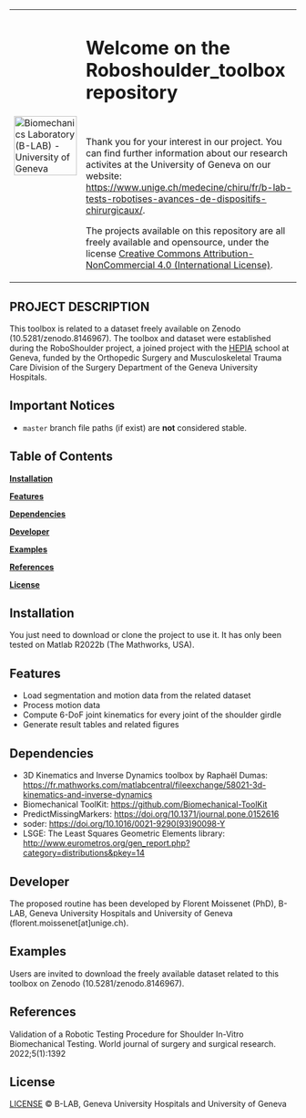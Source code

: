 <table width="100%">
    <tr>
        <td width="25%">
            <img src="https://www.unige.ch/medecine/chiru/files/cache/4be03300652cdfa4cac6972e37e8665f_f99.png" alt="Biomechanics Laboratory (B-LAB) - University of Geneva" width="100%"/>
        </td>
        <td width="75%">
            <h1>Welcome on the Roboshoulder_toolbox repository</h1><br>
            <p>Thank you for your interest in our project. You can find further information about our research activites at the University of Geneva on our website: <a href="https://www.unige.ch/medecine/chiru/fr/b-lab-tests-robotises-avances-de-dispositifs-chirurgicaux/" target="_blank">https://www.unige.ch/medecine/chiru/fr/b-lab-tests-robotises-avances-de-dispositifs-chirurgicaux/</a>.</p>
            <p>The projects available on this repository are all freely available and opensource, under the license <a href="https://creativecommons.org/licenses/by-nc/4.0/" target="_blank">Creative Commons Attribution-NonCommercial 4.0 (International License)</a>.</p>
        </td>
    </tr>
</table>
<h2 align="left">PROJECT DESCRIPTION</h2>
This toolbox is related to a dataset freely available on Zenodo (10.5281/zenodo.8146967). The toolbox and dataset were established during the RoboShoulder project, a joined project with the <a href="https://www.hesge.ch/hepia/" target="_blank">HEPIA</a> school at Geneva, funded by the Orthopedic Surgery and Musculoskeletal Trauma Care Division of the Surgery Department of the Geneva University Hospitals.

</h2>

## Important Notices
* `master` branch file paths (if exist) are **not** considered stable.

## Table of Contents
[**Installation**](#installation)

[**Features**](#features)

[**Dependencies**](#dependencies)

[**Developer**](#developer)

[**Examples**](#examples)

[**References**](#references)

[**License**](#license)

## Installation
You just need to download or clone the project to use it. It has only been tested on Matlab R2022b (The Mathworks, USA).

## Features
- Load segmentation and motion data from the related dataset
- Process motion data
- Compute 6-DoF joint kinematics for every joint of the shoulder girdle
- Generate result tables and related figures

## Dependencies
- 3D Kinematics and Inverse Dynamics toolbox by Raphaël Dumas: https://fr.mathworks.com/matlabcentral/fileexchange/58021-3d-kinematics-and-inverse-dynamics
- Biomechanical ToolKit: https://github.com/Biomechanical-ToolKit
- PredictMissingMarkers: https://doi.org/10.1371/journal.pone.0152616   
- soder: https://doi.org/10.1016/0021-9290(93)90098-Y
- LSGE: The Least Squares Geometric Elements library: http://www.eurometros.org/gen_report.php?category=distributions&pkey=14

## Developer
The proposed routine has been developed by Florent Moissenet (PhD), B-LAB, Geneva University Hospitals and University of Geneva (florent.moissenet[at]unige.ch).

## Examples
Users are invited to download the freely available dataset related to this toolbox on Zenodo (10.5281/zenodo.8146967).

## References
Validation of a Robotic Testing Procedure for Shoulder In-Vitro Biomechanical Testing. World journal of surgery and surgical research. 2022;5(1):1392

## License
<a href="https://creativecommons.org/licenses/by-nc/4.0/legalcode" target="_blank">LICENSE</a> © B-LAB, Geneva University Hospitals and University of Geneva